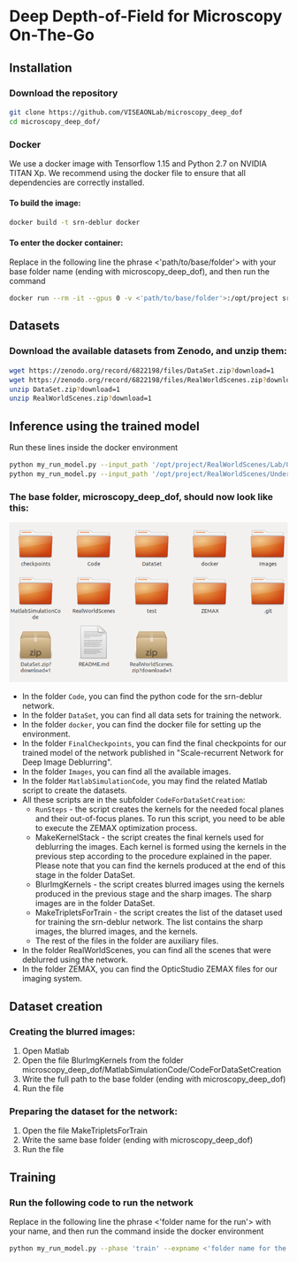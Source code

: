 # Deep Depth-of-Field for Microscopy On-The-Go

## Installation
### Download the repository
```bash
git clone https://github.com/VISEAONLab/microscopy_deep_dof
cd microscopy_deep_dof/
```

### Docker 
We use a docker image with Tensorflow 1.15 and Python 2.7 on NVIDIA TITAN Xp.
We recommend using the docker file to ensure that all dependencies are correctly installed.

#### To build the image:
```bash
docker build -t srn-deblur docker
```

#### To enter the docker container:
Replace in the following line the phrase <'path/to/base/folder'> with your base folder name (ending with microscopy_deep_dof), and then run the command
```bash
docker run --rm -it --gpus 0 -v <'path/to/base/folder'>:/opt/project srn-deblur
```

## Datasets

### Download the available datasets from Zenodo, and unzip them:
```bash
wget https://zenodo.org/record/6822198/files/DataSet.zip?download=1
wget https://zenodo.org/record/6822198/files/RealWorldScenes.zip?download=1
unzip DataSet.zip?download=1 
unzip RealWorldScenes.zip?download=1
```



## Inference using the trained model
Run these lines inside the docker environment
```bash
python my_run_model.py --input_path '/opt/project/RealWorldScenes/Lab/OneShots' --output_path '/opt/project/test/Lab'
python my_run_model.py --input_path '/opt/project/RealWorldScenes/UnderWater/OneShots' --output_path '/opt/project/test/UnderWater'
```

### The base folder, microscopy_deep_dof,  should now look like this:

![The base folder](Images/view_folder.png)

 - In the folder `Code`, you can find the python code for the srn-deblur network.
 - In the folder `DataSet`, you can find all data sets for training the network.
 - In the folder `docker`, you can find the docker file for setting up the environment.
 - In the folder `FinalCheckpoints`, you can find the final checkpoints for our trained model of the network published in "Scale-recurrent Network for Deep Image Deblurring".
 - In the folder `Images`, you can find all the available images.
- In the folder `MatlabSimulationCode`, you may find the related Matlab script to create the datasets. 
- All these scripts are in the subfolder `CodeForDataSetCreation`:
  - `RunSteps` - the script creates the kernels for the needed focal planes and their out-of-focus planes. To run this script, you need to be able to execute the ZEMAX optimization process.
  * MakeKernelStack - the script creates the final kernels used for deblurring the images. Each kernel is formed using the kernels in the previous step according to the procedure explained in the paper. Please note that you can find the kernels produced at the end of this stage in the folder DataSet.
  - BlurImgKernels - the script creates blurred images using the kernels produced in the previous stage and the sharp images. The sharp images are in the folder DataSet.
  - MakeTripletsForTrain - the script creates the list of the dataset used for training the srn-deblur network. The list contains the sharp images, the blurred images, and the kernels. 
  - The rest of the files in the folder are auxiliary files. 
 - In the folder RealWorldScenes, you can find all the scenes that were deblurred using the network.
 - In the folder ZEMAX, you can find the OpticStudio ZEMAX files for our imaging system.


## Dataset creation

### Creating the blurred images:

1. Open Matlab
2. Open the file BlurImgKernels from the folder microscopy_deep_dof/MatlabSimulationCode/CodeForDataSetCreation
3. Write the full path to the base folder (ending with microscopy_deep_dof)
4. Run the file

### Preparing the dataset for the network:

1. Open the file MakeTripletsForTrain
2. Write the same base folder (ending with microscopy_deep_dof)
3. Run the file

## Training
### Run the following code to run the network
Replace in the following line the phrase <'folder name for the run'> with your name, and then run the command inside the docker environment
```bash
python my_run_model.py --phase 'train' --expname <'folder name for the run'> --step 0
```
